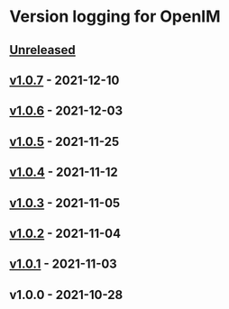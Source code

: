 # Version logging for OpenIM

<!-- BEGIN MUNGE: GENERATED_TOC -->

<!-- END MUNGE: GENERATED_TOC -->

<a name="unreleased"></a>
## [Unreleased]


<a name="v1.0.7"></a>
## [v1.0.7] - 2021-12-10

<a name="v1.0.6"></a>
## [v1.0.6] - 2021-12-03

<a name="v1.0.5"></a>
## [v1.0.5] - 2021-11-25

<a name="v1.0.4"></a>
## [v1.0.4] - 2021-11-12

<a name="v1.0.3"></a>
## [v1.0.3] - 2021-11-05

<a name="v1.0.2"></a>
## [v1.0.2] - 2021-11-04

<a name="v1.0.1"></a>
## [v1.0.1] - 2021-11-03

<a name="v1.0.0"></a>
## v1.0.0 - 2021-10-28

[Unreleased]: https://github.com/openimsdk/openim-sdk-core/compare/v1.0.7...HEAD
[v1.0.7]: https://github.com/openimsdk/openim-sdk-core/compare/v1.0.6...v1.0.7
[v1.0.6]: https://github.com/openimsdk/openim-sdk-core/compare/v1.0.5...v1.0.6
[v1.0.5]: https://github.com/openimsdk/openim-sdk-core/compare/v1.0.4...v1.0.5
[v1.0.4]: https://github.com/openimsdk/openim-sdk-core/compare/v1.0.3...v1.0.4
[v1.0.3]: https://github.com/openimsdk/openim-sdk-core/compare/v1.0.2...v1.0.3
[v1.0.2]: https://github.com/openimsdk/openim-sdk-core/compare/v1.0.1...v1.0.2
[v1.0.1]: https://github.com/openimsdk/openim-sdk-core/compare/v1.0.0...v1.0.1

